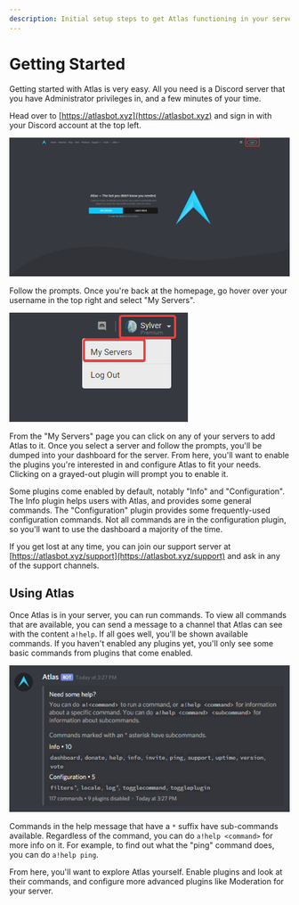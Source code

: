 ```yaml
---
description: Initial setup steps to get Atlas functioning in your server
---
```


# Getting Started

Getting started with Atlas is very easy. All you need is a Discord server that you have Administrator privileges in, and a few minutes of your time.  
  
Head over to [https://atlasbot.xyz](https://atlasbot.xyz) and sign in with your Discord account at the top left. 

![](.gitbook/assets/ks1up.png) 

Follow the prompts. Once you're back at the homepage, go hover over your username in the top right and select "My Servers".

 ![](.gitbook/assets/ncajh.png) 

From the "My Servers" page you can click on any of your servers to add Atlas to it. Once you select a server and follow the prompts, you'll be dumped into your dashboard for the server. From here, you'll want to enable the plugins you're interested in and configure Atlas to fit your needs. Clicking on a grayed-out plugin will prompt you to enable it.  
  
Some plugins come enabled by default, notably "Info" and "Configuration". The Info plugin helps users with Atlas, and provides some general commands. The "Configuration" plugin provides some frequently-used configuration commands. Not all commands are in the configuration plugin, so you'll want to use the dashboard a majority of the time.  
  
If you get lost at any time, you can join our support server at [https://atlasbot.xyz/support](https://atlasbot.xyz/support) and ask in any of the support channels.

## Using Atlas

Once Atlas is in your server, you can run commands. To view all commands that are available, you can send a message to a channel that Atlas can see with the content `a!help`. If all goes well, you'll be shown available commands. If you haven't enabled any plugins yet, you'll only see some basic commands from plugins that come enabled.

 ![](.gitbook/assets/jribc.png) 

Commands in the help message that have a `*` suffix have sub-commands available. Regardless of the command, you can do `a!help <command>` for more info on it. For example, to find out what the "ping" command does, you can do `a!help ping`.



From here, you'll want to explore Atlas yourself. Enable plugins and look at their commands, and configure more advanced plugins like Moderation for your server.

